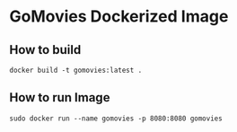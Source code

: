 # GoMovies Dockerized Image

## How to build
`docker build -t gomovies:latest .`

## How to run Image
`sudo docker run --name gomovies -p 8080:8080 gomovies`

